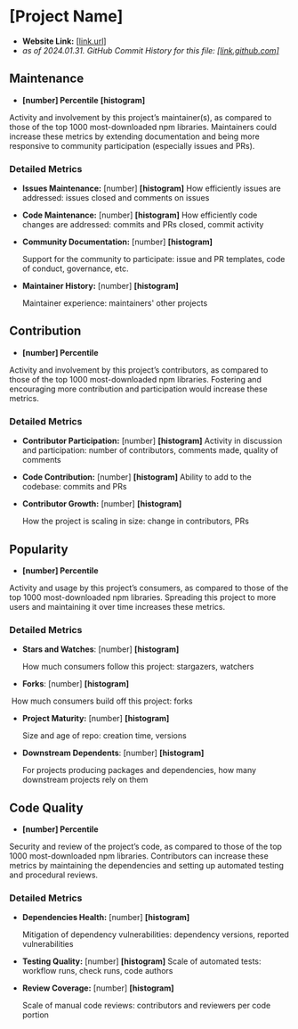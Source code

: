 # [Project Name]

- **Website Link:** [[link.url](link.url)]
- *as of 2024.01.31. GitHub Commit History for this file: [[link.github.com]](link.github.com)*

## Maintenance

- **[number] Percentile** **[histogram]**

Activity and involvement by this project’s maintainer(s), as compared to those of the top 1000 most-downloaded npm libraries. Maintainers could increase these metrics by extending documentation and being more responsive to community participation (especially issues and PRs).

### Detailed Metrics

- **Issues Maintenance:** [number] **[histogram]**
  How efficiently issues are addressed: issues closed and comments on issues

- **Code Maintenance:** [number] **[histogram]**
  How efficiently code changes are addressed: commits and PRs closed, commit activity

- **Community Documentation:** [number] **[histogram]**

  Support for the community to participate: issue and PR templates, code of conduct, governance, etc.

- **Maintainer History:** [number] **[histogram]**

  Maintainer experience: maintainers' other projects



## Contribution

- **[number] Percentile**

Activity and involvement by this project’s contributors, as compared to those of the top 1000 most-downloaded npm libraries. Fostering and encouraging more contribution and participation would increase these metrics.

### Detailed Metrics

- **Contributor Participation:** [number] **[histogram]**
  Activity in discussion and participation: number of contributors, comments made, quality of comments

- **Code Contribution:** [number] **[histogram]**
  Ability to add to the codebase: commits and PRs

- **Contributor Growth:** [number] **[histogram]**

  How the project is scaling in size: change in contributors, PRs

  

## Popularity

- **[number] Percentile**

Activity and usage by this project’s consumers, as compared to those of the top 1000 most-downloaded npm libraries. Spreading this project to more users and maintaining it over time increases these metrics.

### Detailed Metrics

- **Stars and Watches**: [number] **[histogram]**

  How much consumers follow this project: stargazers, watchers

- **Forks**: [number] **[histogram]**

​  How much consumers build off this project: forks

- **Project Maturity:** [number] **[histogram]**

  Size and age of repo: creation time, versions

- **Downstream Dependents**: [number] **[histogram]**

  For projects producing packages and dependencies, how many downstream projects rely on them



## Code Quality

- **[number] Percentile**

Security and review of the project’s code, as compared to those of the top 1000 most-downloaded npm libraries. Contributors can increase these metrics by maintaining the dependencies and setting up automated testing and procedural reviews.

### Detailed Metrics

- **Dependencies Health:** [number] **[histogram]**

  Mitigation of dependency vulnerabilities: dependency versions, reported vulnerabilities

- **Testing Quality:** [number] **[histogram]**
  Scale of automated tests: workflow runs, check runs, code authors

- **Review Coverage:** [number] **[histogram]**

  Scale of manual code reviews: contributors and reviewers per code portion